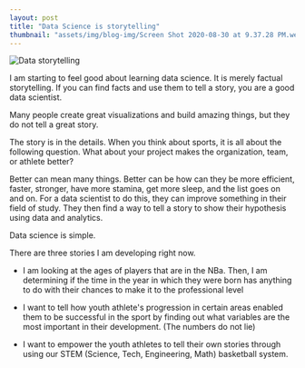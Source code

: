 ```yaml
---
layout: post
title: "Data Science is storytelling"
thumbnail: "assets/img/blog-img/Screen Shot 2020-08-30 at 9.37.28 PM.webp"
---
```


![Data storytelling]({{site.url}}{{site.baseurl}}/assets/img/blog-img/data_story3_sq-1.webp?raw=true)

I am starting to feel good about learning data science.  It is merely factual storytelling.  If you can find facts and use them to tell a story, you are a good data scientist. 

Many people create great visualizations and build amazing things, but they do not tell a great story. 

The story is in the details.  When you think about sports, it is all about the following question.  What about your project makes the organization, team, or athlete better?

Better can mean many things.  Better can be how can they be more efficient, faster, stronger, have more stamina, get more sleep, and the list goes on and on.   For a data scientist to do this, they can improve something in their field of study.  They then find a way to tell a story to show their hypothesis using data and analytics. 

Data science is simple.     

There are three stories I am developing right now.

- I am looking at the ages of players that are in the NBa.  Then, I am determining if the time in the year in which they were born has anything to do with their chances to make it to the professional level

- I want to tell how youth athlete's progression in certain areas enabled them to be successful in the sport by finding out what variables are the most important in their development.  (The numbers do not lie)  

- I want to empower the youth athletes to tell their own stories through using our STEM (Science, Tech, Engineering, Math) basketball system.

